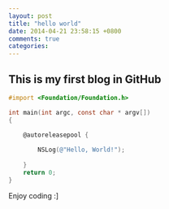 ```yaml
---
layout: post
title: "hello world"
date: 2014-04-21 23:58:15 +0800
comments: true
categories: 
---
```



## This is my first blog in GitHub


```objective-c
#import <Foundation/Foundation.h>

int main(int argc, const char * argv[])
{

    @autoreleasepool {
        
        NSLog(@"Hello, World!");
        
    }
    return 0;
}
```

Enjoy coding :]